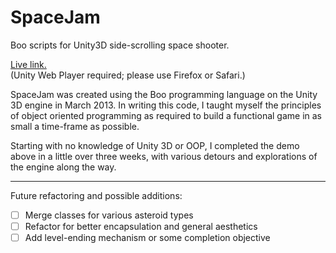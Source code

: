 # SpaceJam
Boo scripts for Unity3D side-scrolling space shooter.

[Live link.](www.adithyamanohar.com/SpaceJam)  
(Unity Web Player required; please use Firefox or Safari.)

SpaceJam was created using the Boo programming language on the Unity 3D engine in March 2013.
In writing this code, I taught myself the principles of object oriented programming
as required to build a functional game in as small a time-frame as possible.

Starting with no knowledge of Unity 3D or OOP, I completed the demo above in 
a little over three weeks, with various detours and explorations of the engine
along the way.

---

Future refactoring and possible additions:  
- [ ] Merge classes for various asteroid types
- [ ] Refactor for better encapsulation and general aesthetics
- [ ] Add level-ending mechanism or some completion objective
